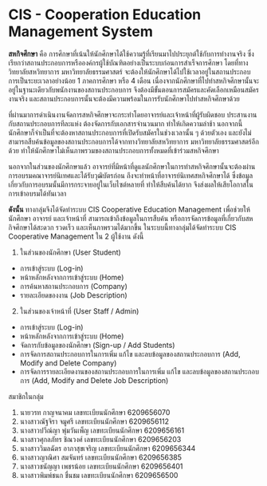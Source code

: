 # CIS - Cooperation Education Management System
  
  **สหกิจศึกษา** คือ การศึกษาที่เน้นให้นักศึกษาได้ใช้ความรู้ที่เรียนมาไปประยุกต์ใช้กับการทำงานจริง ซึ่งเรียกว่าสถานประกอบการหรือองค์กรผู้ใช้บัณฑิตอย่างเป็นระบบก่อนการสำเร็จการศึกษา โดยที่ทางวิทยาลัยสหวิทยาการ มหาวิทยาลัยธรรมศาสตร์ จะต้องให้นักศึกษาได้ไปใช้เวลาอยู่ในสถานประกอบการเป็นระยะเวลาอย่างน้อย 1 ภาคการศึกษา หรือ 4 เดือน เนื่องจากนักศึกษาที่ไปทำสหกิจศึกษานั้นจะอยู่ในฐานะเดียวกับพนักงานของสถานประกอบการ จึงต้องมีขั้นตอนการสมัครและคัดเลือกเหมือนสมัครงานจริง และสถานประกอบการนั้นจะต้องมีความพร้อมในการรับนักศึกษาไปทำสหกิจศึกษาด้วย
  
  ที่ผ่านมาการดำเนินงานจัดการสหกิจศึกษาจะกระทำโดยอาจารย์และเจ้าหน้าที่ผู้รับผิดชอบ ประสานงานกับสถานประกอบการทีละแห่ง ต้องจัดการกับเอกสารจำนวนมาก ทำให้เกิดความล่าช้า นอกจากนี้ นักศึกษาก็จำเป็นที่จะต้องหาสถานประกอบการที่เปิดรับสมัครในช่วงเวลานั้น ๆ ด้วยตัวเอง และยังไม่สามารถสืบค้นข้อมูลของสถานประกอบการได้จากทางวิทยาลัยสหวิทยาการ มหาวิทยาลัยธรรมศาสตร์อีกด้วย ทำให้นักศึกษาไม่เห็นภาพรวมของสถานประกอบการทั้งหมดที่เข้าร่วมสหกิจศึกษา
  
  นอกจากในส่วนของนักศึกษาแล้ว อาจารย์ที่มีหน้าที่ดูแลนักศึกษาในการทำสหกิจศึกษานั้นจะต้องผ่านการอบรมคณาจารย์นิเทศและได้รับวุฒิบัตรก่อน ถึงจะทำหน้าที่อาจารย์นิเทศสหกิจศึกษาได้ ซึ่งข้อมูลเกี่ยวกับการอบรมนั้นมีการกระจายอยู่ในเว็บไซต์หลายที่ ทำให้สืบค้นได้ยาก จึงส่งผลให้เสียโอกาสในการเข้าอบรมได้ทันเวลา
  
  **ดังนั้น** ทางกลุ่มจึงได้จัดทำระบบ CIS Cooperative Education Management เพื่อช่วยให้นักศึกษา อาจารย์ และเจ้าหน้าที่ สามารถเข้าถึงข้อมูลในการสืบค้น หรือการจัดการข้อมูลที่เกี่ยวกับสหกิจศึกษาได้สะดวก รวดเร็ว และเห็นภาพรวมได้มากขึ้น 
  ในระบบนี้ทางกลุ่มได้จัดทำระบบ CIS Cooperative Management ใน 2 ผู้ใช้งาน ดังนี้
  1) ในส่วนของนักศึกษา (User Student)
- การเข้าสู่ระบบ (Log-in)
- หน้าหลักหลังจากการเข้าสู่ระบบ (Home)
- การค้นหาสถานประกอบการ (Company) 
- รายละเอียดของงาน (Job Description) 

2) ในส่วนของเจ้าหน้าที่ (User Staff / Admin)
- การเข้าสู่ระบบ (Log-in)
- หน้าหลักหลังจากการเข้าสู่ระบบ (Home)
- จัดการกับข้อมูลของนักศึกษา (Sign-up / Add Students) 
- การจัดการสถานประกอบการในการเพิ่ม แก้ไข และลบข้อมูลของสถานประกอบการ (Add, Modify and Delete Company)
- การจัดการรายละเอียดงานของสถานประกอบการในการเพิ่ม แก้ไข และลบข้อมูลของสถานประกอบการ (Add, Modify and Delete Job Description)

สมาชิกในกลุ่ม
 1. นายวรท กาญจนาคม   เลขทะเบียนนักศึกษา 6209656070 
 2. นางสาวณัฐจิรา จมูศรี  เลขทะเบียนนักศึกษา 6209656112
 3. นางสาวปวีณ์ญา พุ่มวันเพ็ญ เลขทะเบียนนักศึกษา 6209656161
 4. นางสาวศุกลภัทร ชิณวงศ์ เลขทะเบียนนักศึกษา 6209656203
 5. นางสาววิมลฉัตร อาภาสุขเจริญ เลขทะเบียนนักศึกษา 6209656344
 6. นางสาวญาณิศา สมจันทร์ เลขทะเบียนนักศึกษา 6209656385
 7. นางสาวชนัญญา เพชรน้อย เลขทะเบียนนักศึกษา 6209656401
 8. นางสาวพิมพ์ชนก ชื่นชม เลขทะเบียนนักศึกษา 6209656500
